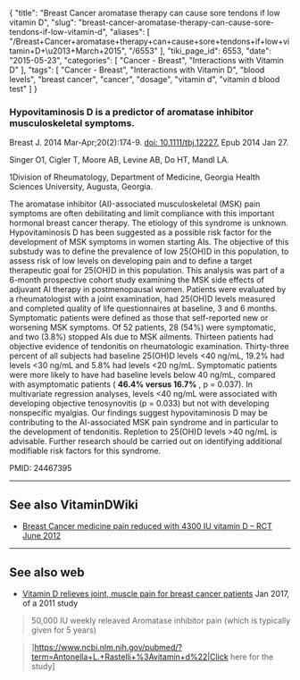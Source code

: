 {
    "title": "Breast Cancer aromatase therapy can cause sore tendons if low vitamin D",
    "slug": "breast-cancer-aromatase-therapy-can-cause-sore-tendons-if-low-vitamin-d",
    "aliases": [
        "/Breast+Cancer+aromatase+therapy+can+cause+sore+tendons+if+low+vitamin+D+\u2013+March+2015",
        "/6553"
    ],
    "tiki_page_id": 6553,
    "date": "2015-05-23",
    "categories": [
        "Cancer - Breast",
        "Interactions with Vitamin D"
    ],
    "tags": [
        "Cancer - Breast",
        "Interactions with Vitamin D",
        "blood levels",
        "breast cancer",
        "cancer",
        "dosage",
        "vitamin d",
        "vitamin d blood test"
    ]
}


### Hypovitaminosis D is a predictor of aromatase inhibitor musculoskeletal symptoms.

Breast J. 2014 Mar-Apr;20(2):174-9. [doi: 10.1111/tbj.12227.](https://doi.org/10.1111/tbj.12227.) Epub 2014 Jan 27.

Singer O1, Cigler T, Moore AB, Levine AB, Do HT, Mandl LA.

1Division of Rheumatology, Department of Medicine, Georgia Health Sciences University, Augusta, Georgia.

The aromatase inhibitor (AI)-associated musculoskeletal (MSK) pain symptoms are often debilitating and limit compliance with this important hormonal breast cancer therapy. The etiology of this syndrome is unknown. Hypovitaminosis D has been suggested as a possible risk factor for the development of MSK symptoms in women starting AIs. The objective of this substudy was to define the prevalence of low 25(OH)D in this population, to assess risk of low levels on developing pain and to define a target therapeutic goal for 25(OH)D in this population. This analysis was part of a 6-month prospective cohort study examining the MSK side effects of adjuvant AI therapy in postmenopausal women. Patients were evaluated by a rheumatologist with a joint examination, had 25(OH)D levels measured and completed quality of life questionnaires at baseline, 3 and 6 months. Symptomatic patients were defined as those that self-reported new or worsening MSK symptoms. Of 52 patients, 28 (54%) were symptomatic, and two (3.8%) stopped AIs due to MSK ailments. Thirteen patients had objective evidence of tendonitis on rheumatologic examination. Thirty-three percent of all subjects had baseline 25(OH)D levels <40 ng/mL, 19.2% had levels <30 ng/mL and 5.8% had levels <20 ng/mL. Symptomatic patients were more likely to have had baseline levels below 40 ng/mL, compared with asymptomatic patients ( **46.4% versus 16.7%** , p = 0.037). In multivariate regression analyses, levels <40 ng/mL were associated with developing objective tenosynovitis (p = 0.033) but not with developing nonspecific myalgias. Our findings suggest hypovitaminosis D may be contributing to the AI-associated MSK pain syndrome and in particular to the development of tendonitis. Repletion to 25(OH)D levels >40 ng/mL is advisable. Further research should be carried out on identifying additional modifiable risk factors for this syndrome.

PMID: 24467395

---

## See also VitaminDWiki

* [Breast Cancer medicine pain reduced with 4300 IU vitamin D – RCT June 2012](/posts/breast-cancer-medicine-pain-reduced-with-4300-iu-vitamin-d-rct)

---

## See also web

* [Vitamin D relieves joint, muscle pain for breast cancer patients](https://knowridge.com/2017/01/vitamin-d-relieves-joint-muscle-pain-for-breast-cancer-patients/) Jan 2017, of a 2011 study

> 50,000 IU weekly releaved Aromatase inhibitor pain (which is typically given for 5 years)

> ]https://www.ncbi.nlm.nih.gov/pubmed/?term=Antonella+L.+Rastelli+%3Avitamin+d%22|Click here for the study]